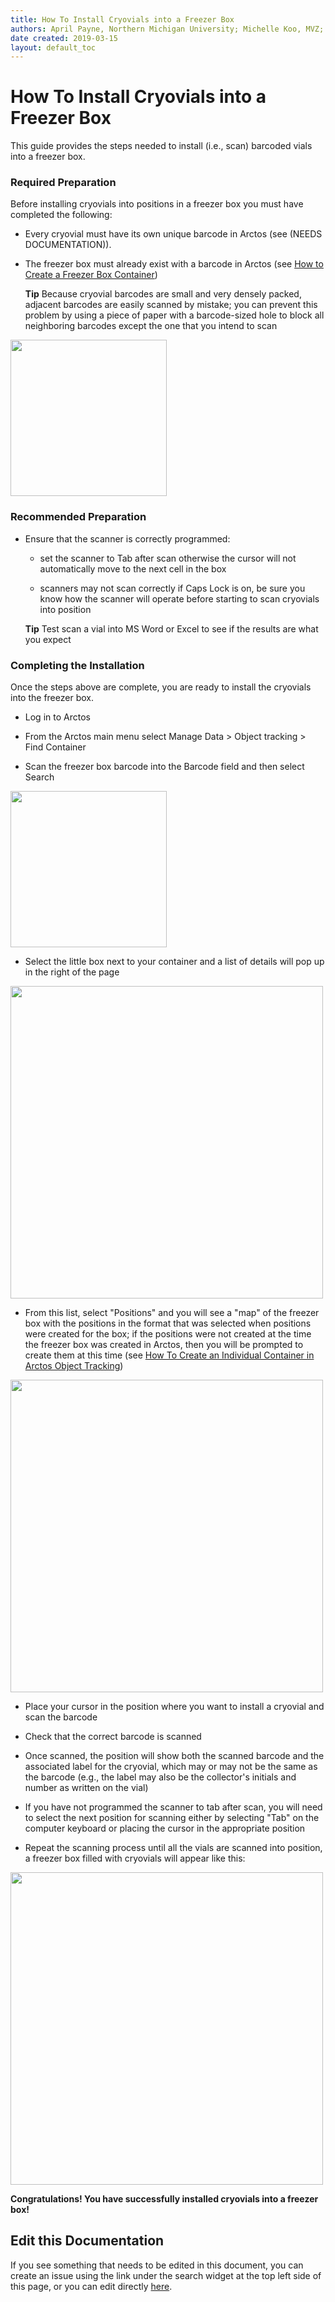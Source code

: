 ```yaml
---
title: How To Install Cryovials into a Freezer Box
authors: April Payne, Northern Michigan University; Michelle Koo, MVZ; Teresa Mayfield-Meyer
date created: 2019-03-15
layout: default_toc
---
```

# How To Install Cryovials into a Freezer Box

This guide provides the steps needed to install (i.e., scan) barcoded vials into a freezer box.

### Required Preparation

Before installing cryovials into positions in a freezer box you must have completed the following:

 * Every cryovial must have its own unique barcode in Arctos (see (NEEDS DOCUMENTATION)). 

 * The freezer box must already exist with a barcode in Arctos (see [How to Create a Freezer Box Container](https://github.com/ArctosDB/documentation-wiki/wiki/How-to-Create-a-Freezer-Box-Container))
 
     **Tip** Because cryovial barcodes are small and very densely packed, adjacent barcodes are easily scanned by mistake; you can prevent this problem by using a piece of paper with a barcode-sized hole to block all neighboring barcodes except the one that you intend to scan

<a href="url"><img src="https://raw.githubusercontent.com/ArctosDB/documentation-wiki/gh-pages/tutorial_images/cryovial_scanning_tool.JPG" align="center" width="250" ></a>
  
### Recommended Preparation

* Ensure that the scanner is correctly programmed:  
   * set the scanner to Tab after scan otherwise the cursor will not automatically move to the next cell in the box
   
   * scanners may not scan correctly if Caps Lock is on, be sure you know how the scanner will operate before starting to scan cryovials into position
   
   **Tip** Test scan a vial into MS Word or Excel to see if the results are what you expect
 
### Completing the Installation

Once the steps above are complete, you are ready to install the cryovials into the freezer box.

 * Log in to Arctos
 
 * From the Arctos main menu select Manage Data > Object tracking > Find Container

 * Scan the freezer box barcode into the Barcode field and then select Search

<a href="url"><img src="https://raw.githubusercontent.com/ArctosDB/documentation-wiki/gh-pages/tutorial_images/Find%20Container.jpg" align="center" width="250" ></a>

 * Select the little box next to your container and a list of details will pop up in the right of the page

<a href="url"><img src="https://raw.githubusercontent.com/ArctosDB/documentation-wiki/gh-pages/tutorial_images/See%20Container%20Positions.jpg" align="center" width="500" ></a>

 * From this list, select "Positions" and you will see a "map" of the freezer box with the positions in the format that was selected when positions were created for the box; if the positions were not created at the time the freezer box was created in Arctos, then you will be prompted to create them at this time (see [How To Create an Individual Container in Arctos Object Tracking](https://github.com/ArctosDB/documentation-wiki/blob/gh-pages/_how_to/How-to-Create-a-Freezer-Box-Container.markdown#create-the-container-positions))
 
<a href="url"><img src="https://raw.githubusercontent.com/ArctosDB/documentation-wiki/gh-pages/tutorial_images/empty%20freezer%20box%20map.JPG" align="center" width="500" ></a>

 * Place your cursor in the position where you want to install a cryovial and scan the barcode

 * Check that the correct barcode is scanned

 * Once scanned, the position will show both the scanned barcode and the associated label for the cryovial, which may or may not be the same as the barcode (e.g., the label may also be the collector's initials and number as written on the vial)
    
 * If you have not programmed the scanner to tab after scan, you will need to select the next position for scanning either by selecting "Tab" on the computer keyboard or placing the cursor in the appropriate position

 * Repeat the scanning process until all the vials are scanned into position, a freezer box filled with cryovials will appear like this:

<a href="url"><img src="https://raw.githubusercontent.com/ArctosDB/documentation-wiki/gh-pages/tutorial_images/barcoded_box_positions.PNG" align="center" width="500" ></a>

**Congratulations! You have successfully installed cryovials into a freezer box!**

## Edit this Documentation

If you see something that needs to be edited in this document, you can create an issue using the link under the search widget at the top left side of this page, or you can edit directly <a href="https://github.com/ArctosDB/documentation-wiki/edit/gh-pages/_how_to/How-to-Install-Tissue-Cryovials-Into-a-Freezer-Box.markdown" target="_blank">here</a>.
